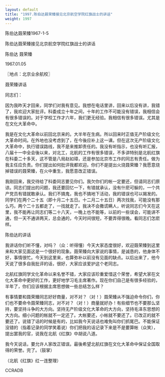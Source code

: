 ```yaml
---
layout: default
title: "1997.陈伯达聂荣臻接见北京航空学院红旗战士的讲话"
weight: 1997
---
```


陈伯达聂荣臻1967-1-5

陈伯达聂荣臻接见北京航空学院红旗战士的讲话

陈伯达 聂荣臻

1967.01.05

〖地点：北京业余航校〗

聂荣臻讲话

同志们：

因为我昨天才回来，同学们对我有意见。我想在电话里讲，回来以后没有讲，我错了，我欢迎大家批评。科委成立十年之间，十年的工作不可能没有错误，我相信会有很多错误的。对于学校工作才六年，我们更无经验。我相信有很多错误。尤其是在文化大革命中。

我是在文化大革命以前回北京来的。大半年在生病。所以回来时正值无产阶级文化大革命时间。在外地也没考虑到了，在今後应补上这一课。但在这次无产阶级文化大革命中，执行错误路线，我不是来推卸责任的。我没有听指示，也没有听汇报，八届十一中全会後以来，对北工，北航的工作有很多错误，不多讲特别是北航红旗在科委二十多天，这不管是八局赵如璋，还是参加北京市工作的同志有责任。做为我主任应负责。你们提出如何批评我都欢迎。你们不是提出火烧聂荣臻？我愿意烧掉错误的聂荣臻，在火中重生，我愿意改正错误。

我刚回来，我交待给了科委同志要见你们。我欠你们的帐一定要还，但请同志们原谅。同志们提出的问题，我还要回忆一下，有错就承认，没有什麽可躲的，一个共产党员有错就敢承认。我们不搞鬼，我也不搞地下活动，我的错误也可以揭发的。同学们在两个二十五（即十月二十五日。十二月二十五日）两次找我，可能没有那么巧，两个二十五都走了，一找就走了。我决不会撒谎瞒人，听说同志们今天在这里，我不能再让同志们等二十八天，一晚上也不能等，以前的一些误会，可能讲不通，但一天不通讲两天，总会通的，今天时间很短，不要弄得很晚。看同志们怎麽样。

陈伯达的讲话

我讲话你们听不懂，对吗？（众：听得懂）今天大家态度很好，欢迎聂荣臻到这里来和大家见面这是一个很好的现象。聂荣臻向大家说的事情，是诚恳的，他身体不好，事情很忙。今天到这里来，也算弥补以前没有见面的缺点。以后出来了，他今天说了很多自我批评的话，很好，大家应该爱护这个老同志。

北航红旗同学文化革命以来名誉不错，大家应该珍重爱惜这个荣誉，希望大家在文化大革命中更好的工作，更好地学习毛主席著作。现在你们自己是有很多经验的，半年了，你们应该根据主席思想做一些总结怎么样？

有事情要和聂荣臻同志好好商量，对不对？（对！）聂荣臻从不强迫命令你们，你们也不要命令聂荣臻同志，对不对？（对！）商量就好办！有些细节也不要那么坚持，要坚持斗争的大方向。坚持无产阶级文化大革命的大方向，坚持毛泽东思想的大方向。细小问题的帐就不一定还了。大帐要还，小帐就不要还了。已改正的就不要还了。说错了话的时候是有的，比如我今天说话也难免叫你们抓尾巴。不能保证没错的（指着记录的同学笑着说）你们把我的话记录下来是不是要算帐（众笑），提出罢我的官，说我在北航《红旗》中胡说八道。

我今天说话，要允许人家改正错误。最後希望北航红旗在文化大革命中保证全国取得的荣誉。完了。（鼓掌）

（北航《红旗》红一连整理）

CCRADB

